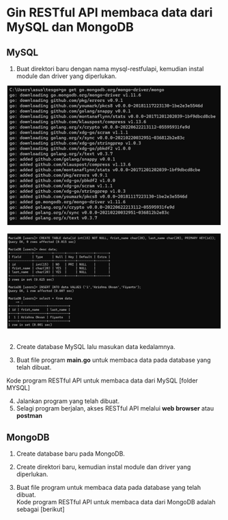 # Gin RESTful API membaca data dari MySQL dan MongoDB
## MySQL
1. Buat direktori baru dengan nama mysql-restfulapi, kemudian instal module dan driver yang diperlukan.
<div align="center"><img src="gambar/latihan/go2.jpg" width="500px"></div><br>

<div align="center"><img src="gambar/latihan/tgs1.jpg" width="500px"></div><br>

2. Create database MySQL lalu masukan data kedalamnya.

3. Buat file program **main.go** untuk membaca data pada database yang telah dibuat. <br>

Kode program RESTful API untuk membaca data dari MySQL [folder MYSQL]<br>

4. Jalankan program yang telah dibuat.
5. Selagi program berjalan, akses RESTful API melalui **web browser** atau **postman**

## MongoDB
1. Create database baru pada MongoDB.

2. Create direktori baru, kemudian instal module dan driver yang diperlukan.


3. Buat file program untuk membaca data pada database yang telah dibuat. <br>
Kode program RESTful API untuk membaca data dari MongoDB adalah sebagai [berikut]
